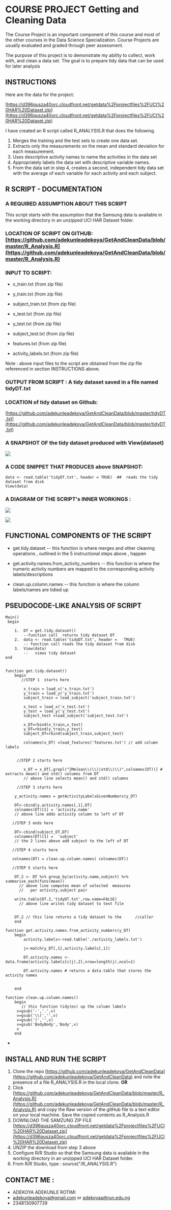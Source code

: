 # COURSE PROJECT Getting and Cleaning Data


The Course Project is an important component of this course and most of the other courses in the Data Science Specialization. Course Projects are usually evaluated and graded through peer assessment.

The purpose of this project is to demonstrate my  ability to collect, work with, and clean a data set. The goal is to prepare tidy data that can be used for later analysis

## INSTRUCTIONS

Here are the data for the project:

[https://d396qusza40orc.cloudfront.net/getdata%2Fprojectfiles%2FUCI%20HAR%20Dataset.zip](https://d396qusza40orc.cloudfront.net/getdata%2Fprojectfiles%2FUCI%20HAR%20Dataset.zip)

I have created an R script called R_ANALYSIS.R that does the following. 

    

1. Merges the training and the test sets to create one data set.
2. Extracts only the measurements on the mean and standard deviation for each measurement. 
3. Uses descriptive activity names to name the activities in the data set
4. Appropriately labels the data set with descriptive variable names. 
5. From the data set in step 4, creates a second, independent tidy data set with the average of each variable for each activity and each subject.

 

## R SCRIPT - DOCUMENTATION 

### A REQUIRED ASSUMPTION ABOUT THIS SCRIPT

This script starts with the assumption that the Samsung data is available in the working directory in an unzipped UCI HAR Dataset folder.

### LOCATION OF SCRIPT ON GITHUB: [https://github.com/adekunleadekoya/GetAndCleanData/blob/master/R_Analysis.R](https://github.com/adekunleadekoya/GetAndCleanData/blob/master/R_Analysis.R)
 
### INPUT TO SCRIPT: 

- x_train.txt  (from zip file)
- y_train.txt (from zip file)
- subject_train.txt (from zip file)

- x_test.txt  (from zip file)
- y_test.txt  (from zip file)
- subject_test.txt (from zip file)

- features.txt   (from zip file)
- activity_labels.txt  (from zip file)

Note : above input files to the script are obtained from
   the zip file referenced in section INSTRUCTIONS above.


### OUTPUT FROM SCRIPT : A tidy dataset saved in a file named tidyDT.txt 

### LOCATION of tidy dataset on Github:
[https://github.com/adekunleadekoya/GetAndCleanData/blob/master/tidyDT.txt](https://github.com/adekunleadekoya/GetAndCleanData/blob/master/tidyDT.txt)

### A SNAPSHOT OF the tidy dataset produced with View(dataset)

![](https://reg.run.edu.ng/DS/view_of_tidy_dataset.jpg)

### A CODE SNIPPET THAT PRODUCES above SNAPSHOT:

    data <- read.table('tidyDT.txt', header = TRUE)  ##  reads the tidy dataset from disk
    View(data)




### A DIAGRAM OF THE SCRIPT's INNER WORKINGS :  
![](http://reg.run.edu.ng/DS/alex_diagram.jpg)
			 
![](http://reg.run.edu.ng/DS/david_hood_diagram.jpg)
			 
## FUNCTIONAL COMPONENTS OF THE SCRIPT

      

- get.tidy.dataset   --  this function is where merges and other cleaning operations , outlined in the 5 instructional steps above , happen
       

- get.activity.names.from_activity_numbers -- this function is where the numeric activity numbers are mapped to the corresponding activity labels/descriptions

- clean.up.column.names  --  this function is where the column labels/names are tidied up
 
 
##  PSEUDOCODE-LIKE ANALYSIS OF SCRIPT
	Main()
	 begin

		1.  DT = get.tidy.dataset() 
			--function call  returns tidy dataset DT
		2.  data <- read.table('tidyDT.txt', header = 	TRUE) 
    		-- function call reads the tidy dataset from disk
		3.  View(data)
			--   views tidy dataset
	end	


    function get.tidy.dataset()
    	begin
           //STEP 1  starts here

            x_train = load_x('x_train.txt')
			y_train = load_y('y_train.txt')
			subject_train = load_subject('subject_train.txt')

			x_test = load_x('x_test.txt')
			y_test = load_y('y_test.txt')
			subject_test =load_subject('subject_test.txt')

            x_DT=rbind(x_train,x_test)
			y_DT=rbind(y_train,y_test)
			subject_DT=rbind(subject_train,subject_test)
			
            colnames(x_DT) =load_features('features.txt') // add column labels
			 
       
		 //STEP 2 starts here  
 
			x_DT = x_DT[,grepl("[Mm]ean\\(\\)|std\\(\\)",colnames(DT))] # extracts mean() and std() columns from DT
            // above line selects mean() and std() columns

		 //STEP 3 starts here  

		y_activity.names = getActivityLabelsGivenNumbers(y_DT)
 
		DT<-cbind(y.activity.names[,1],DT) 
		colnames(DT)[1] = 'activity.name' 
		// above line adds activity column to left of DT

	   //STEP 3 ends here  

		DT<-cbind(subject_DT,DT) 
	    colnames(DT)[1] =  'subject' 
		// the 2 lines above add subject to the left of DT

	   //STEP 4 starts here  

	   colnames(DT) = clean.up.column.names( colnames(DT))

	   //STEP 5 starts here

		DT.2 <- DT %>% group_by(activity.name,subject) %>% summarise_each(funs(mean))
		  // above line computes mean of selected  measures 
          //   per activity,subject pair
		  
		write.table(DT.2,'tidyDT.txt',row.name=FALSE) 
          // above line writes tidy dataset to text file

                
	    DT.2 // this line returns a tidy dataset to the      //caller
    	end 
    
    function get.activity.names.from_activity_numbers(y_DT)
    	begin
    		activity.labels<-read.table('./activity_labels.txt')
                 
			j<-match(y_DT[,1],activity.labels[,1])
                  
			DT.activity.names <- data.frame(activity.labels[c(j),2],nrow=length(j),ncol=1)
                 
			DT.activity.names # returns a data.table that stores the activity names
                  

    	end

    function clean.up.column.names()
    	begin
           // this function tidy(es) up the column labels
		 v=gsub('-','.',v)		  
    	 v=gsub('\\(','',v)
         v=gsub(')','',v)
         v=gsub('BodyBody','Body',v)
         v 
    	end

 

- 
 

## INSTALL AND RUN THE SCRIPT

 
1. Clone the repo [https://github.com/adekunleadekoya/GetAndCleanData](https://github.com/adekunleadekoya/GetAndCleanData) and note the presence of a file R_ANALYSIS.R in the local clone.
           **OR** 
2. Click  [https://github.com/adekunleadekoya/GetAndCleanData/blob/master/R_Analysis.R](https://github.com/adekunleadekoya/GetAndCleanData/blob/master/R_Analysis.R) and copy the Raw version of the gitHub file to a text editor on your local machine. Save the copied contents as R_Analysis.R
3. DOWNLOAD THE SAMZUNG ZIP FILE [https://d396qusza40orc.cloudfront.net/getdata%2Fprojectfiles%2FUCI%20HAR%20Dataset.zip](https://d396qusza40orc.cloudfront.net/getdata%2Fprojectfiles%2FUCI%20HAR%20Dataset.zip)
4. UNZIP the download from step 3 above
5. Configure R/R Studio so that the Samsung data is available in the working directory in an unzipped UCI HAR Dataset folder.
6. From R/R Studio, type : source("<PATH-TO-FILE>/R_ANALYSIS.R")
 
 
 


## CONTACT ME :

- ADEKOYA ADEKUNLE ROTIMI
- adekunleadekoya@gmail.com or adekoyaa@run.edu.ng
- 2348130907739


 